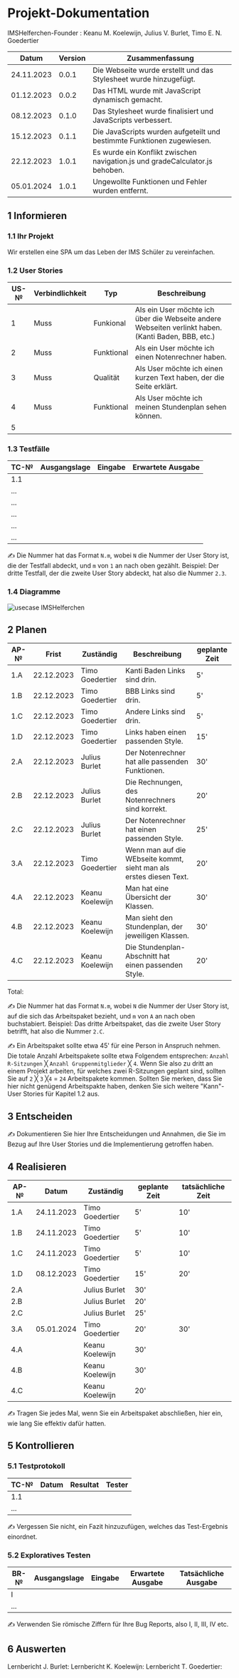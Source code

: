 # Projekt-Dokumentation

IMSHelferchen-Founder : Keanu M. Koelewijn, Julius V. Burlet, Timo E. N. Goedertier

| Datum | Version | Zusammenfassung                                              |
| ----- | ------- | ------------------------------------------------------------ |
|24.11.2023|0.0.1|Die Webseite wurde erstellt und das Stylesheet wurde hinzugefügt.|
|01.12.2023|0.0.2|Das HTML wurde mit JavaScript dynamisch gemacht.|
|08.12.2023|0.1.0|Das Stylesheet wurde finalisiert und JavaScripts verbessert.|
|15.12.2023|0.1.1|Die JavaScripts wurden aufgeteilt und bestimmte Funktionen zugewiesen.|
|22.12.2023|1.0.1|Es wurde ein Konflikt zwischen navigation.js und gradeCalculator.js behoben.|
|05.01.2024|1.0.1|Ungewollte Funktionen und Fehler wurden entfernt.|

## 1 Informieren

### 1.1 Ihr Projekt

Wir erstellen eine SPA um das Leben der IMS Schüler zu vereinfachen.

### 1.2 User Stories

| US-№ | Verbindlichkeit | Typ  | Beschreibung                       |
| ---- | --------------- | ---- | ---------------------------------- |
| 1    |Muss|Funkional|Als ein User möchte ich über die Webseite andere Webseiten verlinkt haben. (Kanti Baden, BBB, etc.)|
| 2    |Muss|Funktional|Als ein User möchte ich einen Notenrechner haben.|
| 3    |Muss|Qualität|Als User möchte ich einen kurzen Text haben, der die Seite erklärt.|
| 4    |Muss|Funktional| Als User möchte ich meinen Stundenplan sehen können.|
| 5    ||||

### 1.3 Testfälle

| TC-№ | Ausgangslage | Eingabe | Erwartete Ausgabe |
| ---- | ------------ | ------- | ----------------- |
| 1.1  |              |         |                   |
| ...  |              |         |                   |
| ...  |              |         |                   |
| ...  |              |         |                   |
| ...  |              |         |                   |
| ...  |              |         |                   |

✍️ Die Nummer hat das Format `N.m`, wobei `N` die Nummer der User Story ist, die der Testfall abdeckt, und `m` von `1` an nach oben gezählt. Beispiel: Der dritte Testfall, der die zweite User Story abdeckt, hat also die Nummer `2.3`.

### 1.4 Diagramme

![usecase IMSHelferchen](https://github.com/Kurizaki/IMSHelferchen/assets/110892283/059b349f-07e2-4d2d-8298-195a2f3238e8)


## 2 Planen

| AP-№ | Frist | Zuständig | Beschreibung | geplante Zeit |
| ---- | ----- | --------- | ------------ | ------------- |
| 1.A  |22.12.2023|Timo Goedertier|Kanti Baden Links sind drin.|5'|
| 1.B  |22.12.2023|Timo Goedertier|BBB Links sind drin.|5'|
| 1.C  |22.12.2023|Timo Goedertier|Andere Links sind drin.|5'|
| 1.D  |22.12.2023|Timo Goedertier|Links haben einen passenden Style.|15'|
| 2.A  |22.12.2023|Julius Burlet|Der Notenrechner hat alle passenden Funktionen.|30'|
| 2.B  |22.12.2023|Julius Burlet|Die Rechnungen, des Notenrechners sind korrekt.|20'|
| 2.C  |22.12.2023|Julius Burlet|Der Notenrechner hat einen passenden Style.|25'|
| 3.A  |22.12.2023|Timo Goedertier|Wenn man auf die WEbseite kommt, sieht man als erstes diesen Text.|20'|
| 4.A  |22.12.2023|Keanu Koelewijn|Man hat eine Übersicht der Klassen.|30'|
| 4.B  |22.12.2023|Keanu Koelewijn|Man sieht den Stundenplan, der jeweiligen Klassen.|30'|
| 4.C  |22.12.2023|Keanu Koelewijn|Die Stundenplan-Abschnitt hat einen passenden Style.| 20'|

Total: 

✍️ Die Nummer hat das Format `N.m`, wobei `N` die Nummer der User Story ist, auf die sich das Arbeitspaket bezieht, und `m` von `A` an nach oben buchstabiert. Beispiel: Das dritte Arbeitspaket, das die zweite User Story betrifft, hat also die Nummer `2.C`.

✍️ Ein Arbeitspaket sollte etwa 45' für eine Person in Anspruch nehmen. Die totale Anzahl Arbeitspakete sollte etwa Folgendem entsprechen: `Anzahl R-Sitzungen` ╳ `Anzahl Gruppenmitglieder` ╳ `4`. Wenn Sie also zu dritt an einem Projekt arbeiten, für welches zwei R-Sitzungen geplant sind, sollten Sie auf `2` ╳ `3` ╳`4` = `24` Arbeitspakete kommen. Sollten Sie merken, dass Sie hier nicht genügend Arbeitspakte haben, denken Sie sich weitere "Kann"-User Stories für Kapitel 1.2 aus.

## 3 Entscheiden

✍️ Dokumentieren Sie hier Ihre Entscheidungen und Annahmen, die Sie im Bezug auf Ihre User Stories und die Implementierung getroffen haben.

## 4 Realisieren

| AP-№ | Datum | Zuständig | geplante Zeit | tatsächliche Zeit |
| ---- | ----- | --------- | ------------- | ----------------- |
| 1.A  |24.11.2023|Timo Goedertier|5'|10'|
| 1.B  |24.11.2023|Timo Goedertier|5'|10'|
| 1.C  |24.11.2023|Timo Goedertier|5'|10'|
| 1.D  |08.12.2023|Timo Goedertier|15'|20'|
| 2.A  |       |Julius Burlet|30'||
| 2.B  |       |Julius Burlet|20'||
| 2.C  |       |Julius Burlet|25'||
| 3.A  |05.01.2024|Timo Goedertier|20'|30'|
| 4.A  |       |Keanu Koelewijn|30'||
| 4.B  |       |Keanu Koelewijn|30'||
| 4.C  |       |Keanu Koelewijn|20'||


✍️ Tragen Sie jedes Mal, wenn Sie ein Arbeitspaket abschließen, hier ein, wie lang Sie effektiv dafür hatten.

## 5 Kontrollieren

### 5.1 Testprotokoll

| TC-№ | Datum | Resultat | Tester |
| ---- | ----- | -------- | ------ |
| 1.1  |       |          |        |
| ...  |       |          |        |

✍️ Vergessen Sie nicht, ein Fazit hinzuzufügen, welches das Test-Ergebnis einordnet.

### 5.2 Exploratives Testen

| BR-№ | Ausgangslage | Eingabe | Erwartete Ausgabe | Tatsächliche Ausgabe |
| ---- | ------------ | ------- | ----------------- | -------------------- |
| I    |              |         |                   |                      |
| ...  |              |         |                   |                      |

✍️ Verwenden Sie römische Ziffern für Ihre Bug Reports, also I, II, III, IV etc.

## 6 Auswerten

Lernbericht J. Burlet:
Lernbericht K. Koelewijn:
Lernbericht T. Goedertier:
